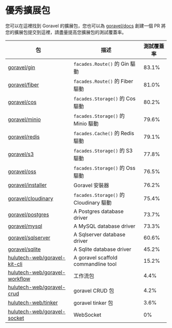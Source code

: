 # 優秀擴展包

您可以在這裡找到 Goravel 的擴展包，您也可以為 [goravel/docs](https://github.com/goravel/docs) 創建一個 PR 將您的擴展包提交到這裡，請盡量提高您擴展包的測試覆蓋率。

| 包                                                                                 | 描述                                  | 測試覆蓋率                 |
| --------------------------------------------------------------------------------- | ----------------------------------- | --------------------- |
| [goravel/gin](https://github.com/goravel/gin)                                     | `facades.Route()` 的 Gin 驅動          | 83.1% |
| [goravel/fiber](https://github.com/goravel/fiber)                                 | `facades.Route()` 的 Fiber 驅動        | 81.0% |
| [goravel/cos](https://github.com/goravel/cos)                                     | `facades.Storage()` 的 Cos 驅動        | 80.2% |
| [goravel/minio](https://github.com/goravel/minio)                                 | `facades.Storage()` 的 Minio 驅動      | 79.6% |
| [goravel/redis](https://github.com/goravel/redis)                                 | `facades.Cache()` 的 Redis 驅動        | 79.1% |
| [goravel/s3](https://github.com/goravel/s3)                                       | `facades.Storage()` 的 S3 驅動         | 77.8% |
| [goravel/oss](https://github.com/goravel/oss)                                     | `facades.Storage()` 的 Oss 驅動        | 76.5% |
| [goravel/installer](https://github.com/goravel/installer)                         | Goravel 安裝器                         | 76.2% |
| [goravel/cloudinary](https://github.com/goravel/cloudinary)                       | `facades.Storage()` 的 Cloudinary 驅動 | 75.4% |
| [goravel/postgres](https://github.com/goravel/postgres)                           | A Postgres database driver          | 73.7% |
| [goravel/mysql](https://github.com/goravel/mysql)                                 | A MySQL database driver             | 73.3% |
| [goravel/sqlserver](https://github.com/goravel/sqlserver)                         | A Sqlserver database driver         | 60.6% |
| [goravel/sqlite](https://github.com/goravel/sqlite)                               | A Sqlite database driver            | 45.2% |
| [hulutech-web/goravel-kit-cli](https://github.com/hulutech-web/goravel-kit-cli)   | A goravel scaffold commandline tool | 15.2% |
| [hulutech-web/goravel-workflow](https://github.com/hulutech-web/goravel-workflow) | 工作流包                                | 4.4%  |
| [hulutech-web/goravel-crud](https://github.com/hulutech-web/goravel-crud)         | goravel CRUD 包                      | 4.2%  |
| [hulutech-web/tinker](https://github.com/hulutech-web/tinker)                     | goravel tinker 包                    | 3.6%  |
| [hulutech-web/goravel-socket](https://github.com/hulutech-web/goravel-socket)     | WebSocket                           | 0%                    |
